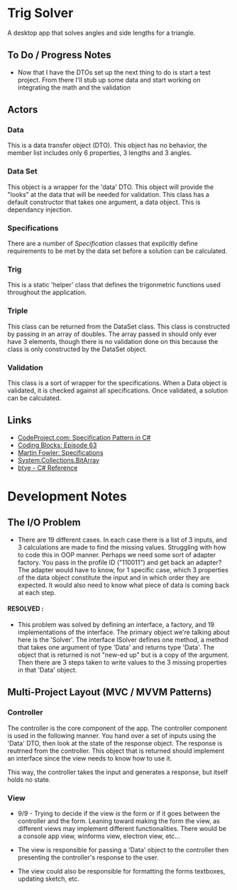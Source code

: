 ﻿# Trig Solver

 A desktop app that solves angles and side lengths for a triangle.

## To Do / Progress Notes

- Now that I have the DTOs set up the next thing to do is start a test project.  From there I'll stub up some data and start working on integrating the math and the validation


## Actors

### Data

This is a data transfer object (DTO).  This object has no behavior, the member list includes only 6  properties, 3 lengths and 3 angles.

### Data Set

This object is a wrapper for the 'data' DTO.  This object will provide the "looks" at the data that will be needed for validation.  This class has a default constructor that takes one argument, a data object.  This is dependancy injection.

### Specifications

There are a number of *Specification* classes that explicitly define requirements to be met by the data set before a solution can be calculated.

### Trig

This is a static 'helper' class that defines the trigonmetric functions used throughout the application.

### Triple

This class can be returned from the DataSet class.  This class is constructed by passing in an array of doubles.  The array passed in should only ever have 3 elements, though there is no validation done on this because the class is only constructed by the DataSet object.

### Validation

This class is a sort of wrapper for the specifications.  When a Data object is validated, it is checked against all specifications.  Once validated, a solution can be calculated.


## Links

- [CodeProject.com: Specification Pattern in C#](https://www.codeproject.com/Articles/670115/Specification-pattern-in-Csharp)
- [Coding Blocks: Episode 63](https://www.codingblocks.net/podcast/explicit-constraints-processes-specification-pattern-and-more/)
- [Martin Fowler: Specifications](https://www.martinfowler.com/apsupp/spec.pdf)
- [System.Collections.BitArray](https://docs.microsoft.com/en-us/dotnet/api/system.collections.bitarray.-ctor?view=netframework-4.7.2)
- [btye - C# Reference](https://docs.microsoft.com/en-us/dotnet/csharp/language-reference/keywords/byte)


# Development Notes

## The I/O Problem

- There are 19 different cases.  In each case there is a list of 3 inputs, and 3 calculations are made to find the missing values.  Struggling with how to code this in OOP manner.  Perhaps we need some sort of adapter factory.  You pass in the profile ID ("110011") and get back an adapter?  The adapter would have to know, for 1 specific case, which 3 properties of the data object constitute the input and in which order they are expected.  It would also need to know what piece of data is coming back at each step.

#### RESOLVED : 

-  This problem was solved by defining an interface, a factory, and 19 implementations of the interface.  The primary object we're talking about here is the 'Solver'.  The interface ISolver defines one method, a method that takes one argument of type 'Data' and returns type 'Data'.  The object that is returned is not "new-ed up" but is a copy of the argument.  Then there are 3 steps taken to write values to the 3 missing properties in that 'Data' object.  

## Multi-Project Layout (MVC / MVVM Patterns)

### Controller

The controller is the core component of the app.  The controller component is used in the following manner.  You hand over a set of inputs using the 'Data' DTO, then look at the state of the response object.  The response is reutrned from the controller.  This object that is returned should implement an interface since the view needs to know how to use it.

This way, the controller takes the input and generates a response, but itself holds no state.

### View

- 9/9 - Trying to decide if the view *is* the form or if it goes between the controller and the form.  Leaning toward making the form the view, as different views may implement different functionalities.  There would be a console app view, winforms view, electron view, etc...

- The view is responsible for passing a 'Data' object to the controller then presenting the controller's response to the user.

- The view could also be responsible for formatting the forms textboxes, updating sketch, etc.